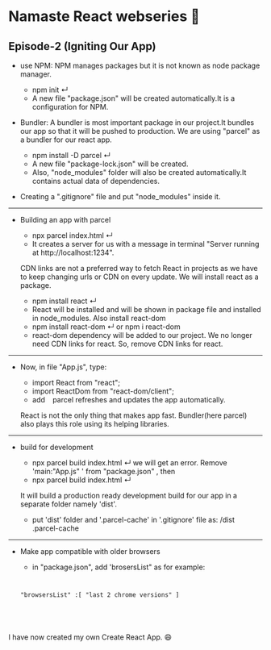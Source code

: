 # Namaste React webseries 🚀


## Episode-2 (Igniting Our App)

*  use NPM: NPM manages packages but it is not known as node package manager.
    - npm init ↵
    - A new file "package.json" will be created automatically.It is a configuration for NPM.

* Bundler: A bundler is most important package in our project.It bundles our app so that it will be pushed to production.
    We are using "parcel" as a bundler for our react app.
    - npm install -D parcel ↵
    - A new file "package-lock.json" will be created.
    - Also, "node_modules" folder will also be created automatically.It contains actual data of dependencies.

*   Creating a ".gitignore" file and put "node_modules" inside it.

--------------------------------------------------------------------------------------------------------------------------

*   Building an app with parcel
    - npx parcel index.html ↵
    - It creates a server for us with a message in terminal "Server running at http://localhost:1234".

    CDN links are not a preferred way to fetch React in projects as we have to keep changing urls or CDN on every update.
    We will install react as a package.
    - npm install react ↵
    - React will be installed and will be shown in package file and installed in node_modules.
    Also install react-dom
    - npm install react-dom ↵ or npm i react-dom
    - react-dom dependency will be added to our project.
    We no longer need CDN links for react. So, remove CDN links for react.

--------------------------------------------------------------------------------------------------------------------------

*   Now, in file "App.js", type:
    - import React from "react";
    - import ReactDom from "react-dom/client";
    - add <code><script type='module' src='./App.js'> </script> </code>
    parcel refreshes and updates the app automatically.

    React is not the only thing that makes app fast. Bundler(here parcel) also plays this role using its helping libraries.

--------------------------------------------------------------
*  build for development
    - npx parcel build index.html ↵
    we will get an error. Remove 'main:"App.js" ' from "package.json" , then
    - npx parcel build index.html ↵

    It will build a production ready development build for our app in a separate folder namely 'dist'.
    - put 'dist' folder and '.parcel-cache' in '.gitignore' file as:  /dist </br>
             .parcel-cache

--------------------------------------------------------------
*   Make app compatible with older browsers
    - in "package.json", add 'brosersList" as for example:
    <code>


    "browsersList" :[
       "last 2 chrome versions"
    ] 
</code>

I have now created my own Create React App. 😄